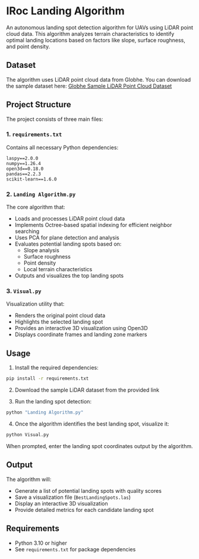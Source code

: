 # IRoc Landing Algorithm

An autonomous landing spot detection algorithm for UAVs using LiDAR point cloud data. This algorithm analyzes terrain characteristics to identify optimal landing locations based on factors like slope, surface roughness, and point density.

## Dataset

The algorithm uses LiDAR point cloud data from Globhe. You can download the sample dataset here:
[Globhe Sample LiDAR Point Cloud Dataset](https://share.hsforms.com/1pN-7jq6HTby9FXlgqEz3NAbnbxm)

## Project Structure

The project consists of three main files:

### 1. `requirements.txt`
Contains all necessary Python dependencies:
```
laspy==2.0.0
numpy==1.26.4
open3d==0.18.0
pandas==2.2.3
scikit-learn==1.6.0
```

### 2. `Landing Algorithm.py`
The core algorithm that:
- Loads and processes LiDAR point cloud data
- Implements Octree-based spatial indexing for efficient neighbor searching
- Uses PCA for plane detection and analysis
- Evaluates potential landing spots based on:
  - Slope analysis
  - Surface roughness
  - Point density
  - Local terrain characteristics
- Outputs and visualizes the top landing spots

### 3. `Visual.py`
Visualization utility that:
- Renders the original point cloud data
- Highlights the selected landing spot
- Provides an interactive 3D visualization using Open3D
- Displays coordinate frames and landing zone markers

## Usage

1. Install the required dependencies:
```bash
pip install -r requirements.txt
```

2. Download the sample LiDAR dataset from the provided link

3. Run the landing spot detection:
```bash
python "Landing Algorithm.py"
```

4. Once the algorithm identifies the best landing spot, visualize it:
```bash
python Visual.py
```
When prompted, enter the landing spot coordinates output by the algorithm.

## Output

The algorithm will:
- Generate a list of potential landing spots with quality scores
- Save a visualization file (`BestLandingSpots.las`)
- Display an interactive 3D visualization
- Provide detailed metrics for each candidate landing spot

## Requirements

- Python 3.10 or higher
- See `requirements.txt` for package dependencies
 
